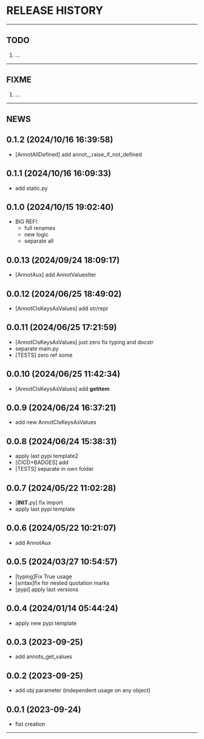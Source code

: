 # RELEASE HISTORY

********************************************************************************
## TODO
1. ...  

********************************************************************************
## FIXME
1. ...  

********************************************************************************
## NEWS

0.1.2 (2024/10/16 16:39:58)
------------------------------
- [AnnotAllDefined] add annot__raise_if_not_defined  

0.1.1 (2024/10/16 16:09:33)
------------------------------
- add static.py  

0.1.0 (2024/10/15 19:02:40)
------------------------------
- BIG REF!:  
	- full renames  
	- new logic  
	- separate all  

0.0.13 (2024/09/24 18:09:17)
------------------------------
- [AnnotAux] add AnnotValuesIter  

0.0.12 (2024/06/25 18:49:02)
------------------------------
- [AnnotClsKeysAsValues] add str/repr  

0.0.11 (2024/06/25 17:21:59)
------------------------------
- [AnnotClsKeysAsValues] just zero fix typing and docstr  
- separate main.py  
- [TESTS] zero ref some  

0.0.10 (2024/06/25 11:42:34)
------------------------------
- [AnnotClsKeysAsValues] add __getitem__  

0.0.9 (2024/06/24 16:37:21)
------------------------------
- add new AnnotClsKeysAsValues  

0.0.8 (2024/06/24 15:38:31)
------------------------------
- apply last pypi template2  
- [CICD+BADGES] add  
- [TESTS] separate in own folder  

0.0.7 (2024/05/22 11:02:28)
------------------------------
- [__INIT__.py] fix import  
- apply last pypi template  

0.0.6 (2024/05/22 10:21:07)
------------------------------
- add AnnotAux  

0.0.5 (2024/03/27 10:54:57)
------------------------------
- [typing]Fix True usage  
- [sintax]fix for nested quotation marks  
- [pypi] apply last versions  

0.0.4 (2024/01/14 05:44:24)
------------------------------
- apply new pypi template  


0.0.3 (2023-09-25)
-------------------
- add annots_get_values

0.0.2 (2023-09-25)
-------------------
- add obj parameter (independent usage on any object)

0.0.1 (2023-09-24)
-------------------
- fist creation

********************************************************************************
